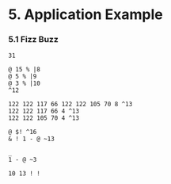 # 5. Application Example

### 5.1 Fizz Buzz

``` sym
31

@ 15 % |8
@ 5 % |9
@ 3 % |10
^12

122 122 117 66 122 122 105 70 8 ^13
122 122 117 66 4 ^13
122 122 105 70 4 ^13

@ $! ^16
& ! 1 - @ ~13

_
1 - @ ~3

10 13 ! !
```
